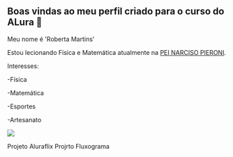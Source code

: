 ## Boas vindas ao meu perfil criado para o curso do ALura 💙

Meu nome é 'Roberta Martins'

Estou lecionando Física e Matemática atualmente na [PEI NARCISO PIERONI](https://peinarcisopieroni.com.br/).

Interesses:

-Física

-Matemática

-Esportes

-Artesanato

![](https://media.tenor.com/PBBmtN5_DFwAAAAM/harry-potter.gif)

Projeto Aluraflix 
Projrto Fluxograma
